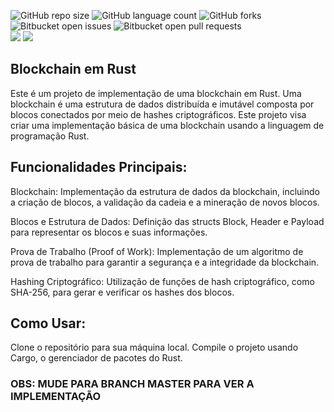 ![GitHub repo size](https://img.shields.io/github/repo-size/iuricode/README-template?style=for-the-badge)
![GitHub language count](https://img.shields.io/github/languages/count/iuricode/README-template?style=for-the-badge)
![GitHub forks](https://img.shields.io/github/forks/iuricode/README-template?style=for-the-badge)
![Bitbucket open issues](https://img.shields.io/bitbucket/issues/iuricode/README-template?style=for-the-badge)
![Bitbucket open pull requests](https://img.shields.io/bitbucket/pr-raw/iuricode/README-template?style=for-the-badge)
<br>
<img src="https://img.shields.io/badge/Rust-black?style=for-the-badge&logo=rust&logoColor=#E57324">
<img src="https://img.shields.io/badge/Arch_Linux-1793D1?style=for-the-badge&logo=arch-linux&logoColor=white">

## Blockchain em Rust
Este é um projeto de implementação de uma blockchain em Rust. Uma blockchain é uma estrutura de dados distribuída e imutável composta por blocos conectados por meio de hashes criptográficos. Este projeto visa criar uma implementação básica de uma blockchain usando a linguagem de programação Rust.

## Funcionalidades Principais:
Blockchain: Implementação da estrutura de dados da blockchain, incluindo a criação de blocos, a validação da cadeia e a mineração de novos blocos.

Blocos e Estrutura de Dados: Definição das structs Block, Header e Payload para representar os blocos e suas informações.

Prova de Trabalho (Proof of Work): Implementação de um algoritmo de prova de trabalho para garantir a segurança e a integridade da blockchain.

Hashing Criptográfico: Utilização de funções de hash criptográfico, como SHA-256, para gerar e verificar os hashes dos blocos.



## Como Usar:
Clone o repositório para sua máquina local.
Compile o projeto usando Cargo, o gerenciador de pacotes do Rust.

### OBS: MUDE PARA BRANCH MASTER PARA VER A IMPLEMENTAÇÃO 
